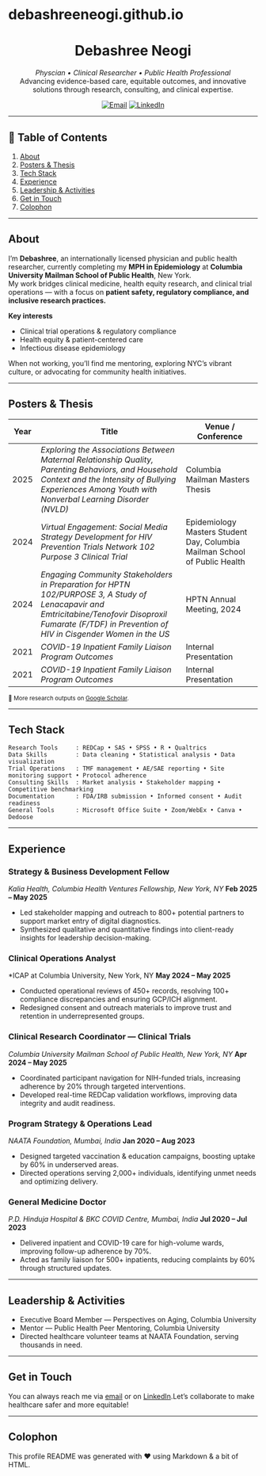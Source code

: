 # debashreeneogi.github.io
<!-- ——— HEADER ——— -->

<h1 align="center">Debashree Neogi</h1>
<p align="center"><em>Physcian • Clinical Researcher • Public Health Professional</em><br>Advancing evidence-based care, equitable outcomes, and innovative solutions through research, consulting, and clinical expertise.</p>

<!-- Social / contact buttons -->

<p align="center">
  <a href="mailto:neogi52@gmail.com"><img src="https://img.shields.io/badge/Email-neogi52@gmail.com-informational?style=flat-square&logo=gmail" alt="Email"></a>
  <a href="https://www.linkedin.com/in/drdebashreeneogi/">
  <img src="https://img.shields.io/badge/LinkedIn-drdebashreeneogi-informational?style=flat-square&logo=linkedin" alt="LinkedIn">
</a>

---

## 📂 Table of Contents

1. [About](#about)
2. [Posters & Thesis](#posters---thesis)
3. [Tech Stack](#tech-stack)
4. [Experience](#experience)
5. [Leadership & Activities](#leadership--activities)
6. [Get in Touch](#get-in-touch)
7. [Colophon](#colophon)

---

## About

I’m **Debashree**, an internationally licensed physician and public health researcher, currently completing my **MPH in Epidemiology** at **Columbia University Mailman School of Public Health**, New York.  
My work bridges clinical medicine, health equity research, and clinical trial operations — with a focus on **patient safety, regulatory compliance, and inclusive research practices.**

**Key interests**

* Clinical trial operations & regulatory compliance
* Health equity & patient-centered care
* Infectious disease epidemiology

When not working, you’ll find me mentoring, exploring NYC’s vibrant culture, or advocating for community health initiatives.

---

## Posters & Thesis

| Year | Title                                                                                                           | Venue / Conference |
| ---- | ----------------------------------------------------------------------------------------------------------------| ------------------- |
| 2025 | *Exploring the Associations Between Maternal Relationship Quality, Parenting Behaviors, and Household Context and the Intensity of Bullying Experiences Among Youth with Nonverbal Learning Disorder (NVLD)* | Columbia Mailman Masters Thesis |
| 2024 | *Virtual Engagement: Social Media Strategy Development for HIV Prevention Trials Network 102 Purpose 3 Clinical Trial* | Epidemiology Masters Student Day, Columbia Mailman School of Public Health |
| 2024 | *Engaging Community Stakeholders in Preparation for HPTN 102/PURPOSE 3, A Study of Lenacapavir and Emtricitabine/Tenofovir Disoproxil Fumarate (F/TDF) in Prevention of HIV in Cisgender Women in the US* | HPTN Annual Meeting, 2024 |
| 2021 | *COVID-19 Inpatient Family Liaison Program Outcomes*                    | Internal Presentation |
| 2021 | *COVID-19 Inpatient Family Liaison Program Outcomes*                    | Internal Presentation |

<sub>📒 More research outputs on <a href="https://scholar.google.com/citations?user=Xm7WY4QAAAAJ">Google Scholar</a>.</sub>

---

## Tech Stack

```text
Research Tools     : REDCap • SAS • SPSS • R • Qualtrics
Data Skills        : Data cleaning • Statistical analysis • Data visualization
Trial Operations   : TMF management • AE/SAE reporting • Site monitoring support • Protocol adherence
Consulting Skills  : Market analysis • Stakeholder mapping • Competitive benchmarking
Documentation      : FDA/IRB submission • Informed consent • Audit readiness
General Tools      : Microsoft Office Suite • Zoom/WebEx • Canva • Dedoose
```

---

## Experience

### Strategy & Business Development Fellow

*Kalia Health, Columbia Health Ventures Fellowship, New York, NY*
**Feb 2025 – May 2025**

* Led stakeholder mapping and outreach to 800+ potential partners to support market entry of digital diagnostics.
* Synthesized qualitative and quantitative findings into client-ready insights for leadership decision-making.

### Clinical Operations Analyst

*ICAP at Columbia University, New York, NY
**May 2024 – May 2025**

* Conducted operational reviews of 450+ records, resolving 100+ compliance discrepancies and ensuring GCP/ICH alignment.
* Redesigned consent and outreach materials to improve trust and retention in underrepresented groups.

### Clinical Research Coordinator — Clinical Trials

*Columbia University Mailman School of Public Health, New York, NY*
**Apr 2024 – May 2025**

* Coordinated participant navigation for NIH-funded trials, increasing adherence by 20% through targeted interventions.
* Developed real-time REDCap validation workflows, improving data integrity and audit readiness.

### Program Strategy & Operations Lead

*NAATA Foundation, Mumbai, India*
**Jan 2020 – Aug 2023**

* Designed targeted vaccination & education campaigns, boosting uptake by 60% in underserved areas.
* Directed operations serving 2,000+ individuals, identifying unmet needs and optimizing delivery.

### General Medicine Doctor

*P.D. Hinduja Hospital & BKC COVID Centre, Mumbai, India*
**Jul 2020 – Jul 2023**

* Delivered inpatient and COVID-19 care for high-volume wards, improving follow-up adherence by 70%.
* Acted as family liaison for 500+ inpatients, reducing complaints by 60% through structured updates.

---

## Leadership & Activities

* Executive Board Member — Perspectives on Aging, Columbia University
* Mentor — Public Health Peer Mentoring, Columbia University
* Directed healthcare volunteer teams at NAATA Foundation, serving thousands in need.

---

## Get in Touch

You can always reach me via [email](mailto:neogi52@gmail.com) or on [LinkedIn](https://www.linkedin.com/in/drdebashreeneogi/).Let’s collaborate to make healthcare safer and more equitable!

---

## Colophon

This profile README was generated with ❤️ using Markdown & a bit of HTML.
